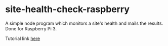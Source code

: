 # site-health-check-raspberry
A simple node program which monitors a site's health and mails the results. Done for Raspberry Pi 3.

Tutorial link [here](https://medium.com/til-js/raspberry-pi-and-javascript-a-simple-site-health-check-monitor-part-1-e3f913d377c0#.zeo7riqim)

